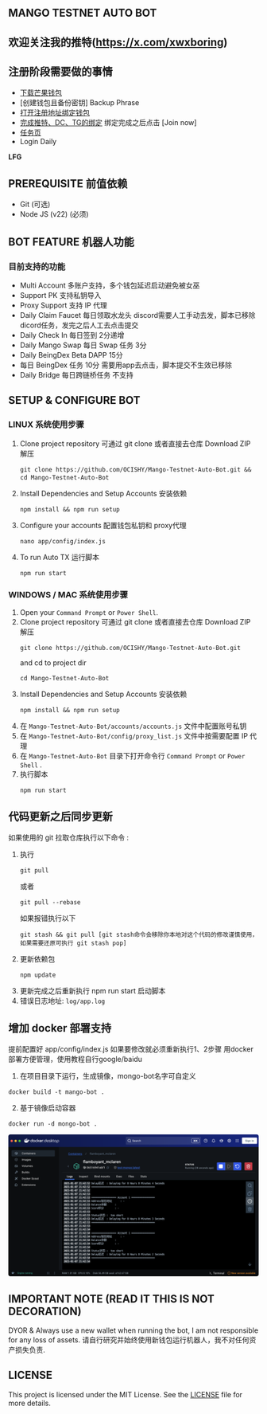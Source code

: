 ## MANGO TESTNET AUTO BOT

## 欢迎关注我的推特(https://x.com/xwxboring)

## 注册阶段需要做的事情

- [下载芒果钱包](https://chromewebstore.google.com/detail/mango-wallet/jiiigigdinhhgjflhljdkcelcjfmplnd)
- [创建钱包且备份密钥] Backup Phrase
- [打开注册地址绑定钱包](https://task.testnet.mangonetwork.io/?invite=Nng237)
- [完成推特、DC、TG的绑定](https://task.testnet.mangonetwork.io/?invite=Nng237) 绑定完成之后点击 [Join now]
- [任务页](https://task.testnet.mangonetwork.io/events)
- Login Daily

**LFG**

## PREREQUISITE 前值依赖

- Git (可选)
- Node JS (v22) (必须)

## BOT FEATURE 机器人功能

### 目前支持的功能

- Multi Account 多账户支持，多个钱包延迟启动避免被女巫
- Support PK 支持私钥导入
- Proxy Support 支持 IP 代理
- Daily Claim Faucet 每日领取水龙头 discord需要人工手动去发，脚本已移除dicord任务，发完之后人工去点击提交
- Daily Check In 每日签到 2分递增
- Daily Mango Swap 每日 Swap 任务 3分
- Daily BeingDex Beta DAPP 15分
- 每日 BeingDex 任务 10分 需要用app去点击，脚本提交不生效已移除
- Daily Bridge 每日跨链桥任务 不支持

## SETUP & CONFIGURE BOT

### LINUX 系统使用步骤

1. Clone project repository 可通过 git clone 或者直接去仓库 Download ZIP 解压
   ```
   git clone https://github.com/OCISHY/Mango-Testnet-Auto-Bot.git && cd Mango-Testnet-Auto-Bot
   ```
2. Install Dependencies and Setup Accounts 安装依赖
   ```
   npm install && npm run setup
   ```
3. Configure your accounts 配置钱包私钥和 proxy代理
   ```
   nano app/config/index.js
   ```
4. To run Auto TX 运行脚本
   ```
   npm run start
   ```

### WINDOWS / MAC 系统使用步骤

1. Open your `Command Prompt` or `Power Shell`.
2. Clone project repository 可通过 git clone 或者直接去仓库 Download ZIP 解压
   ```
   git clone https://github.com/OCISHY/Mango-Testnet-Auto-Bot.git
   ```
   and cd to project dir
   ```
   cd Mango-Testnet-Auto-Bot
   ```
3. Install Dependencies and Setup Accounts 安装依赖
   ```
   npm install && npm run setup
   ```
4. 在 `Mango-Testnet-Auto-Bot/accounts/accounts.js` 文件中配置账号私钥
5. 在 `Mango-Testnet-Auto-Bot/config/proxy_list.js` 文件中按需要配置 IP 代理
6. 在 `Mango-Testnet-Auto-Bot` 目录下打开命令行 `Command Prompt` or `Power Shell` .
7. 执行脚本
   ```
   npm run start
   ```

## 代码更新之后同步更新

如果使用的 git 拉取仓库执行以下命令 :

1. 执行
   ```
   git pull
   ```
   或者
   ```
   git pull --rebase
   ```
   如果报错执行以下
   ```
   git stash && git pull [git stash命令会移除你本地对这个代码的修改谨慎使用， 如果需要还原可执行 git stash pop]
   ```
2. 更新依赖包
   ```
   npm update
   ```
3. 更新完成之后重新执行 npm run start 启动脚本
4. 错误日志地址: `log/app.log`

## 增加 docker 部署支持

提前配置好 app/config/index.js 如果要修改就必须重新执行1、2步骤
用docker部署方便管理，使用教程自行google/baidu

1. 在项目目录下运行，生成镜像，mongo-bot名字可自定义

```
docker build -t mango-bot .
```

2. 基于镜像启动容器

```
docker run -d mongo-bot .
```

![alt text](image.png)

## IMPORTANT NOTE (READ IT THIS IS NOT DECORATION)

DYOR & Always use a new wallet when running the bot, I am not responsible for any loss of assets.
请自行研究并始终使用新钱包运行机器人，我不对任何资产损失负责.

## LICENSE

This project is licensed under the MIT License. See the [LICENSE](LICENSE) file for more details.
